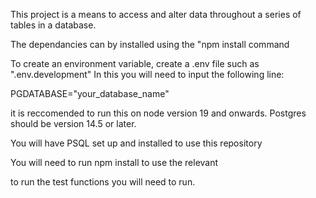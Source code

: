 
This project is a means to access and alter data throughout a series of tables in a database.

The dependancies can by installed using the "npm install command 

To create an environment variable, create a .env file such as ".env.development"
In this you will need to input the following line:

PGDATABASE="your_database_name"

it is reccomended to run this on node version 19 and onwards. Postgres should be version 14.5 or later.

You will have PSQL set up and installed to use this repository

You will need to run npm install to use the relevant 

to run the test functions you will need to run. 






